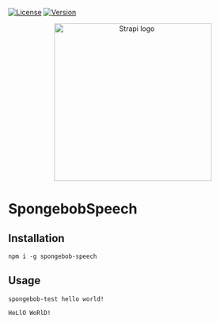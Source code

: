 [![License](https://img.shields.io/npm/l/spongebob-speech.svg)](LICENSE)
[![Version](https://img.shields.io/npm/v/spongebob-speech.svg)](https://www.npmjs.com/package/spongebob-speech)

<p align="center">
<img src="https://usatftw.files.wordpress.com/2017/05/spongebob.jpg?w=1000&h=600&crop=1" width="318px" alt="Strapi logo" />
</p>

# SpongebobSpeech

## Installation
`npm i -g spongebob-speech`

## Usage
`spongebob-test hello world!`

`HeLlO WoRlD!`
